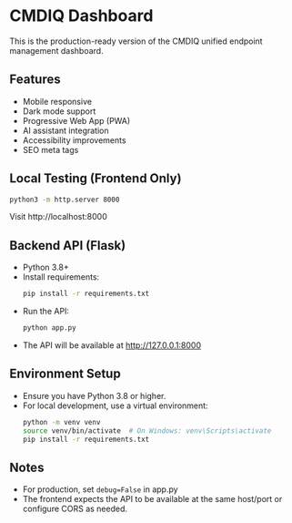 # CMDIQ Dashboard

This is the production-ready version of the CMDIQ unified endpoint management dashboard.

## Features

- Mobile responsive
- Dark mode support
- Progressive Web App (PWA)
- AI assistant integration
- Accessibility improvements
- SEO meta tags

## Local Testing (Frontend Only)

```bash
python3 -m http.server 8000
```
Visit http://localhost:8000

## Backend API (Flask)

- Python 3.8+
- Install requirements:
  ```bash
  pip install -r requirements.txt
  ```
- Run the API:
  ```bash
  python app.py
  ```
- The API will be available at http://127.0.0.1:8000

## Environment Setup
- Ensure you have Python 3.8 or higher.
- For local development, use a virtual environment:
  ```bash
  python -m venv venv
  source venv/bin/activate  # On Windows: venv\Scripts\activate
  pip install -r requirements.txt
  ```

## Notes
- For production, set `debug=False` in app.py
- The frontend expects the API to be available at the same host/port or configure CORS as needed.